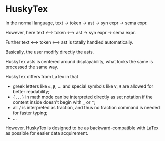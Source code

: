 # HuskyTex

In the normal language, text -> token -> ast -> syn expr -> sema expr.

However, here text <--> token <--> ast -> syn expr -> sema expr.

Further text <--> token <--> ast is totally handled automatically.

Basically, the user modify directly the asts.

HuskyTex asts is centered around displayability, what looks the same is processed the same way.

HuskyTex differs from LaTex in that
- greek letters like `α`, `β`, ... and special symbols like `∀`, `∃` are allowed for better readability;
- `{...}` in math mode can be interpreted directly as set notation if the content inside doesn't begin with `_` or `^`;
- all `/` is interpreted as fraction, and thus no fraction command is needed for faster typing;
- ...

However, HuskyTex is designed to be as backward-compatible with LaTex as possible for easier data acquirement.